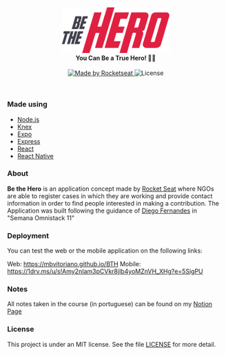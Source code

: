 <h4 align="center">
<img src="logo3x.png" width="250px" /><br>
 <b>You Can Be a True Hero!</b> 🦸‍♂️
</h4>
<p align="center">
  <a href="https://rocketseat.com.br">
    <img alt="Made by Rocketseat" src="https://img.shields.io/badge/made%20by-Rocketseat-green">
  </a>
  <img alt="License" src="https://img.shields.io/badge/license-MIT-green">
</p>

<br>

### Made using
- [Node.js](https://nodejs.org/en/)
- [Knex](http://knexjs.org/)
- [Expo](https://expo.io/)
- [Express](https://expressjs.com/pt-br/)
- [React](https://pt-br.reactjs.org/)
- [React Native](https://github.com/facebook/react-native)

### About
<b>Be the Hero</b> is an application concept made by [Rocket Seat](https://www.rocketseat.com.br) where NGOs are able to register cases in which they are working and provide contact information in order to find people interested in making a contribution.
The Application was built following the guidance of [Diego Fernandes](https://github.com/diego3g) in "Semana Omnistack 11"

### Deployment
You can test the web or the mobile application on the following links:

Web: https://mbvitoriano.github.io/BTH
Mobile: https://1drv.ms/u/s!Amy2nIam3pCVkr8jIb4yoMZnVH_XHg?e=5SigPU

### Notes
All notes taken in the course (in portuguese) can be found on my [Notion Page](https://www.notion.so/Semana-Omnistack-11-2444d294eb114084847871f045bd182a)

### License
This project is under an MIT license. See the file [LICENSE](LICENSE.md) for more detail.
